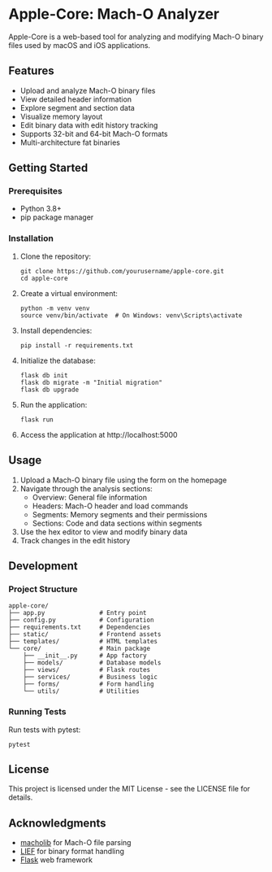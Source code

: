 # Apple-Core: Mach-O Analyzer

Apple-Core is a web-based tool for analyzing and modifying Mach-O binary files used by macOS and iOS applications.

## Features

- Upload and analyze Mach-O binary files
- View detailed header information
- Explore segment and section data
- Visualize memory layout
- Edit binary data with edit history tracking
- Supports 32-bit and 64-bit Mach-O formats
- Multi-architecture fat binaries

## Getting Started

### Prerequisites

- Python 3.8+
- pip package manager

### Installation

1. Clone the repository:
   ```
   git clone https://github.com/yourusername/apple-core.git
   cd apple-core
   ```

2. Create a virtual environment:
   ```
   python -m venv venv
   source venv/bin/activate  # On Windows: venv\Scripts\activate
   ```

3. Install dependencies:
   ```
   pip install -r requirements.txt
   ```

4. Initialize the database:
   ```
   flask db init
   flask db migrate -m "Initial migration"
   flask db upgrade
   ```

5. Run the application:
   ```
   flask run
   ```

6. Access the application at http://localhost:5000

## Usage

1. Upload a Mach-O binary file using the form on the homepage
2. Navigate through the analysis sections:
   - Overview: General file information
   - Headers: Mach-O header and load commands
   - Segments: Memory segments and their permissions
   - Sections: Code and data sections within segments
3. Use the hex editor to view and modify binary data
4. Track changes in the edit history

## Development

### Project Structure

```
apple-core/
├── app.py               # Entry point
├── config.py            # Configuration
├── requirements.txt     # Dependencies
├── static/              # Frontend assets
├── templates/           # HTML templates
└── core/                # Main package
    ├── __init__.py      # App factory
    ├── models/          # Database models
    ├── views/           # Flask routes
    ├── services/        # Business logic
    ├── forms/           # Form handling
    └── utils/           # Utilities
```

### Running Tests

Run tests with pytest:
```
pytest
```

## License

This project is licensed under the MIT License - see the LICENSE file for details.

## Acknowledgments

- [macholib](https://github.com/ronaldoussoren/macholib) for Mach-O file parsing
- [LIEF](https://github.com/lief-project/LIEF) for binary format handling
- [Flask](https://flask.palletsprojects.com/) web framework 